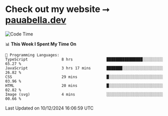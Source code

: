 # Check out my website ⭢ [pauabella.dev](https://pauabella.dev)

<!--START_SECTION:waka-->
![Code Time](http://img.shields.io/badge/Code%20Time-3%2C954%20hrs%2014%20mins-blue)

📊 **This Week I Spent My Time On** 

```text
💬 Programming Languages: 
TypeScript               8 hrs               ████████████████░░░░░░░░░   65.27 % 
JavaScript               3 hrs 17 mins       ███████░░░░░░░░░░░░░░░░░░   26.82 % 
CSS                      29 mins             █░░░░░░░░░░░░░░░░░░░░░░░░   03.96 % 
HTML                     20 mins             █░░░░░░░░░░░░░░░░░░░░░░░░   02.82 % 
Image (svg)              4 mins              ░░░░░░░░░░░░░░░░░░░░░░░░░   00.66 % 
```


 Last Updated on 10/12/2024 16:06:59 UTC
<!--END_SECTION:waka-->
